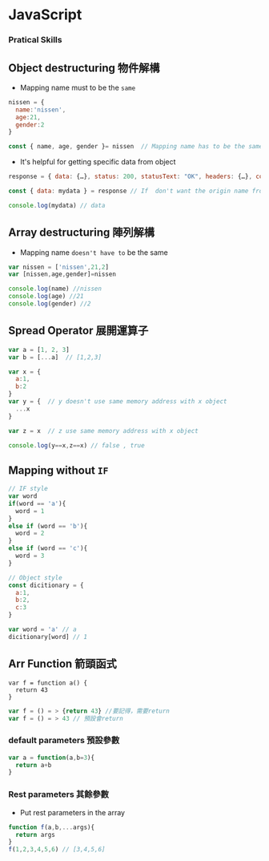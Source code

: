 # JavaScript

### Pratical Skills

## Object destructuring 物件解構

- Mapping name must to be the `same`

```Javascript
nissen = {
  name:'nissen',
  age:21,
  gender:2
}

const { name, age, gender }= nissen  // Mapping name has to be the same
```

- It's helpful for getting specific data from object

```Javascript
response = { data: {…}, status: 200, statusText: "OK", headers: {…}, config: {…}, … }

const { data: mydata } = response // If  don't want the origin name from object ,renameing is avaliale.

console.log(mydata) // data
```

## Array destructuring 陣列解構

- Mapping name `doesn't have to` be the same

```Javascript
var nissen = ['nissen',21,2]
var [nissen,age,gender]=nissen
```

```Javascript
console.log(name) //nissen
console.log(age) //21
console.log(gender) //2
```

## Spread Operator 展開運算子


```JavaScript
var a = [1, 2, 3]
var b = [...a]  // [1,2,3]
```

```JavaScript
var x = {
  a:1,
  b:2
}
var y = {  // y doesn't use same memory address with x object 
  ...x
}

var z = x  // z use same memory address with x object 

console.log(y==x,z==x) // false , true
```

## Mapping without `IF`

``` JavaScript
// IF style
var word 
if(word == 'a'){
  word = 1
}
else if (word == 'b'){
  word = 2
}
else if (word == 'c'){
  word = 3
}
```


``` JavaScript
// Object style
const dicitionary = {
  a:1,
  b:2,
  c:3
}

var word = 'a' // a
dicitionary[word] // 1
```

## Arr Function 箭頭函式

```JS
var f = function a() {
  return 43
}
```
```js
var f = () = > {return 43} //要記得，需要return
var f = () = > 43 // 預設會return
```

### default parameters 預設參數

```js
var a = function(a,b=3){
  return a+b
}
```

### Rest parameters 其餘參數

- Put rest parameters in the array

```js
function f(a,b,...args){
  return args
}
f(1,2,3,4,5,6) // [3,4,5,6]
```